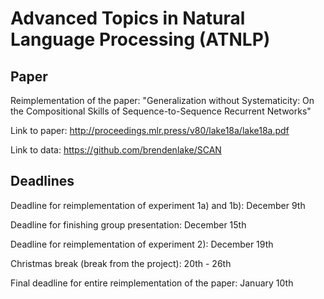 # Advanced Topics in Natural Language Processing (ATNLP)

## Paper

Reimplementation of the paper: "Generalization without Systematicity:
On the Compositional Skills of Sequence-to-Sequence Recurrent Networks"

Link to paper: http://proceedings.mlr.press/v80/lake18a/lake18a.pdf

Link to data: https://github.com/brendenlake/SCAN

## Deadlines

Deadline for reimplementation of experiment 1a) and 1b): December 9th

Deadline for finishing group presentation: December 15th

Deadline for reimplementation of experiment 2): December 19th

Christmas break (break from the project): 20th - 26th

Final deadline for entire reimplementation of the paper: January 10th 
